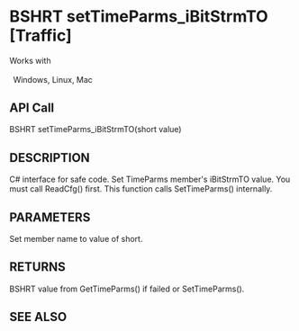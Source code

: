 # BSHRT setTimeParms_iBitStrmTO [Traffic]

Works with <p class="s1" style="padding-top: 2pt;padding-left: 5pt;text-indent: 0pt;text-align: left;"><a name="bookmark458">&zwnj;</a>Windows, Linux, Mac</p>

## API Call
BSHRT setTimeParms_iBitStrmTO(short value)
## DESCRIPTION
C# interface for safe code. Set TimeParms member&#39;s iBitStrmTO value. You must call ReadCfg() first. This function calls SetTimeParms() internally.

## PARAMETERS
Set member name to value of short.

## RETURNS
BSHRT value from GetTimeParms() if failed or SetTimeParms().

## SEE ALSO

